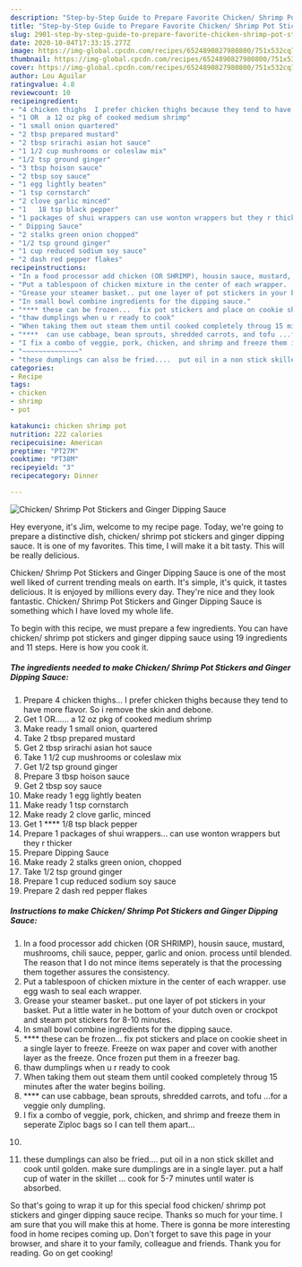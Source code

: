 ```yaml
---
description: "Step-by-Step Guide to Prepare Favorite Chicken/ Shrimp Pot Stickers and Ginger Dipping Sauce"
title: "Step-by-Step Guide to Prepare Favorite Chicken/ Shrimp Pot Stickers and Ginger Dipping Sauce"
slug: 2901-step-by-step-guide-to-prepare-favorite-chicken-shrimp-pot-stickers-and-ginger-dipping-sauce
date: 2020-10-04T17:33:15.277Z
image: https://img-global.cpcdn.com/recipes/6524890827980800/751x532cq70/chicken-shrimp-pot-stickers-and-ginger-dipping-sauce-recipe-main-photo.jpg
thumbnail: https://img-global.cpcdn.com/recipes/6524890827980800/751x532cq70/chicken-shrimp-pot-stickers-and-ginger-dipping-sauce-recipe-main-photo.jpg
cover: https://img-global.cpcdn.com/recipes/6524890827980800/751x532cq70/chicken-shrimp-pot-stickers-and-ginger-dipping-sauce-recipe-main-photo.jpg
author: Lou Aguilar
ratingvalue: 4.8
reviewcount: 10
recipeingredient:
- "4 chicken thighs  I prefer chicken thighs because they tend to have more flavor So i remove the skin and debone"
- "1 OR  a 12 oz pkg of cooked medium shrimp"
- "1 small onion quartered"
- "2 tbsp prepared mustard"
- "2 tbsp srirachi asian hot sauce"
- "1 1/2 cup mushrooms or coleslaw mix"
- "1/2 tsp ground ginger"
- "3 tbsp hoison sauce"
- "2 tbsp soy sauce"
- "1 egg lightly beaten"
- "1 tsp cornstarch"
- "2 clove garlic minced"
- "1   18 tsp black pepper"
- "1 packages of shui wrappers can use wonton wrappers but they r thicker"
- " Dipping Sauce"
- "2 stalks green onion chopped"
- "1/2 tsp ground ginger"
- "1 cup reduced sodium soy sauce"
- "2 dash red pepper flakes"
recipeinstructions:
- "In a food processor add chicken (OR SHRIMP), housin sauce, mustard, mushrooms, chili sauce, pepper, garlic and onion.  process until blended.  The reason that I do not mince items seperately is that the processing them together assures the consistency."
- "Put a tablespoon of chicken mixture in the center of each wrapper.  use egg wash to seal each wrapper."
- "Grease your steamer basket.. put one layer of pot stickers in your basket.  Put a little water in he bottom of your dutch oven or crockpot and steam pot stickers for 8-10 minutes."
- "In small bowl combine ingredients for the dipping sauce."
- "**** these can be frozen...  fix pot stickers and place on cookie sheet in a single layer to freeze.  Freeze on wax paper and cover with another layer as the freeze. Once frozen put them in a freezer bag."
- "thaw dumplings when u r ready to cook"
- "When taking them out steam them until cooked completely throug 15 minutes after the water begins boiling."
- "****  can use cabbage, bean sprouts, shredded carrots, and tofu ...for a veggie only dumpling."
- "I fix a combo of veggie, pork, chicken, and shrimp and freeze them in seperate Ziploc bags so I can tell them apart..."
- "~~~~~~~~~~~~~~"
- "these dumplings can also be fried....  put oil in a non stick skillet and cook until golden. make sure dumplings are in a single layer. put a half cup of water in the skillet ... cook for 5-7 minutes until water is absorbed."
categories:
- Recipe
tags:
- chicken
- shrimp
- pot

katakunci: chicken shrimp pot 
nutrition: 222 calories
recipecuisine: American
preptime: "PT27M"
cooktime: "PT38M"
recipeyield: "3"
recipecategory: Dinner

---
```



![Chicken/ Shrimp Pot Stickers and Ginger Dipping Sauce](https://img-global.cpcdn.com/recipes/6524890827980800/751x532cq70/chicken-shrimp-pot-stickers-and-ginger-dipping-sauce-recipe-main-photo.jpg)

Hey everyone, it's Jim, welcome to my recipe page. Today, we're going to prepare a distinctive dish, chicken/ shrimp pot stickers and ginger dipping sauce. It is one of my favorites. This time, I will make it a bit tasty. This will be really delicious.

Chicken/ Shrimp Pot Stickers and Ginger Dipping Sauce is one of the most well liked of current trending meals on earth. It's simple, it's quick, it tastes delicious. It is enjoyed by millions every day. They're nice and they look fantastic. Chicken/ Shrimp Pot Stickers and Ginger Dipping Sauce is something which I have loved my whole life.




To begin with this recipe, we must prepare a few ingredients. You can have chicken/ shrimp pot stickers and ginger dipping sauce using 19 ingredients and 11 steps. Here is how you cook it.

<!--inarticleads1-->

##### The ingredients needed to make Chicken/ Shrimp Pot Stickers and Ginger Dipping Sauce:

1. Prepare 4 chicken thighs...  I prefer chicken thighs because they tend to have more flavor. So i remove the skin and debone.
1. Get 1 OR......  a 12 oz pkg of cooked medium shrimp
1. Make ready 1 small onion, quartered
1. Take 2 tbsp prepared mustard
1. Get 2 tbsp srirachi asian hot sauce
1. Take 1 1/2 cup mushrooms or coleslaw mix
1. Get 1/2 tsp ground ginger
1. Prepare 3 tbsp hoison sauce
1. Get 2 tbsp soy sauce
1. Make ready 1 egg lightly beaten
1. Make ready 1 tsp cornstarch
1. Make ready 2 clove garlic, minced
1. Get 1 ****  1/8 tsp black pepper
1. Prepare 1 packages of shui wrappers... can use wonton wrappers but they r thicker
1. Prepare  Dipping Sauce
1. Make ready 2 stalks green onion, chopped
1. Take 1/2 tsp ground ginger
1. Prepare 1 cup reduced sodium soy sauce
1. Prepare 2 dash red pepper flakes




<!--inarticleads2-->

##### Instructions to make Chicken/ Shrimp Pot Stickers and Ginger Dipping Sauce:

1. In a food processor add chicken (OR SHRIMP), housin sauce, mustard, mushrooms, chili sauce, pepper, garlic and onion.  process until blended.  The reason that I do not mince items seperately is that the processing them together assures the consistency.
1. Put a tablespoon of chicken mixture in the center of each wrapper.  use egg wash to seal each wrapper.
1. Grease your steamer basket.. put one layer of pot stickers in your basket.  Put a little water in he bottom of your dutch oven or crockpot and steam pot stickers for 8-10 minutes.
1. In small bowl combine ingredients for the dipping sauce.
1. **** these can be frozen...  fix pot stickers and place on cookie sheet in a single layer to freeze.  Freeze on wax paper and cover with another layer as the freeze. Once frozen put them in a freezer bag.
1. thaw dumplings when u r ready to cook
1. When taking them out steam them until cooked completely throug 15 minutes after the water begins boiling.
1. ****  can use cabbage, bean sprouts, shredded carrots, and tofu ...for a veggie only dumpling.
1. I fix a combo of veggie, pork, chicken, and shrimp and freeze them in seperate Ziploc bags so I can tell them apart...
1. ~~~~~~~~~~~~~~
1. these dumplings can also be fried....  put oil in a non stick skillet and cook until golden. make sure dumplings are in a single layer. put a half cup of water in the skillet ... cook for 5-7 minutes until water is absorbed.




So that's going to wrap it up for this special food chicken/ shrimp pot stickers and ginger dipping sauce recipe. Thanks so much for your time. I am sure that you will make this at home. There is gonna be more interesting food in home recipes coming up. Don't forget to save this page in your browser, and share it to your family, colleague and friends. Thank you for reading. Go on get cooking!
